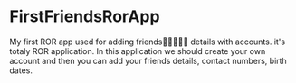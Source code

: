 # FirstFriendsRorApp
My first ROR app used for adding friends👨🏽‍🤝‍👨🏽 details with accounts.
it's totaly ROR application. In this application we should create your own account and then you can add your friends details, contact numbers, birth dates.
